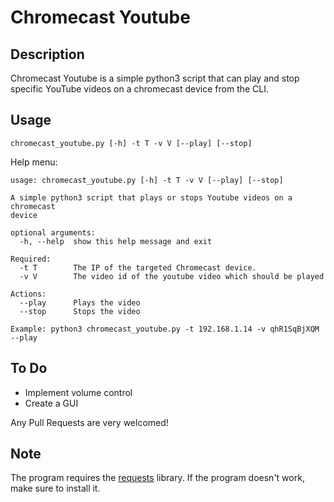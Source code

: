 # Chromecast Youtube 

## Description
Chromecast Youtube is a simple python3 script that can play and stop specific YouTube videos on a chromecast device from the CLI.

## Usage
```
chromecast_youtube.py [-h] -t T -v V [--play] [--stop]
```

Help menu:
```
usage: chromecast_youtube.py [-h] -t T -v V [--play] [--stop]

A simple python3 script that plays or stops Youtube videos on a chromecast
device

optional arguments:
  -h, --help  show this help message and exit

Required:
  -t T        The IP of the targeted Chromecast device.
  -v V        The video id of the youtube video which should be played

Actions:
  --play      Plays the video
  --stop      Stops the video

Example: python3 chromecast_youtube.py -t 192.168.1.14 -v qhR1SqBjXQM --play
```

## To Do
* Implement volume control
* Create a GUI

Any Pull Requests are very welcomed!

## Note
The program requires the [requests](https://github.com/requests/requests) library. If the program doesn't work, make sure to install it.
